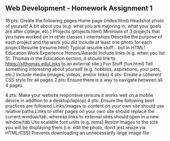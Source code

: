 Web Development - Homework Assignment 1
---------------------------------------
16 pts: Create the following pages
  Home page (index.html)
      Headshot photo of yourself
      A bit about you (e.g. what you are majoring in, what your goals are after college, etc.)
  Projects (projects.html)
      Minimum of 3 projects that you have worked on in other classes / internships
      Describe the purpose of each project and the work you did
      Include at least one photo for each project
  Resume (resume.html)
      Typical resume stuff... but in HTML!
      Education
      Work Experience
      Honors/Awards
      Include links (e.g. when you list St. Thomas in the Education section, it should link to https://stthomas.eduLinks to an external site.)
  Fun Stuff (fun.html)
      Tell something interesting about yourself (e.g. hobbies, aspirations, your pets, etc.)
      Include media (images, videos, and/or links)
      4 pts: Create a coherent CSS style for all pages
      2 pts: Ensure there is a way to navigate between all 4 pages
      
4 pts: Make your website responsive (ensure it works well on a mobile device in addition to a desktop/laptop)
4 pts: Ensure the following best practices are followed
      Links/images to content on your own site should use relative paths
      Links to other pages on your own site should replace the current window/tab, whereas links to external sites should open in a new window/tab
      Use scalable font units (e.g. rems)
      Resize images to the size you will be displaying them (i.e. edit the photo, don't jest resize via HTML/CSS)
      Prevents downloading an unnecessarily large image file

